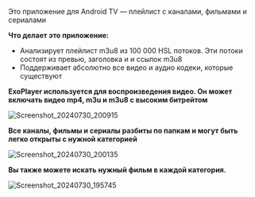 Это приложение для Android TV — плейлист с каналами, фильмами и сериалами

**Что делает это приложение:**
- Анализирует плейлист m3u8 из 100 000 HSL потоков. Эти потоки состоят из превью, заголовка и и ссылок m3u8
- Поддерживает абсолютно все видео и аудио кодеки, которые существуют

**ExoPlayer используется для воспроизведения видео. Он может включать видео mp4, m3u и m3u8 с высоким битрейтом**

![Screenshot_20240730_200915](https://github.com/user-attachments/assets/660fcae5-fb64-4ab6-993a-8731c17de3a6)

**Все каналы, фильмы и сериалы разбиты по папкам и могут быть легко открыты с нужной категорией**

![Screenshot_20240730_200135](https://github.com/user-attachments/assets/c177cb3a-0207-4467-946c-433886267a36)

**Вы также можете искать нужный фильм в каждой категория.**

![Screenshot_20240730_195745](https://github.com/user-attachments/assets/e5dfdc9b-1f6b-4215-aa9a-1c33037aba66)
